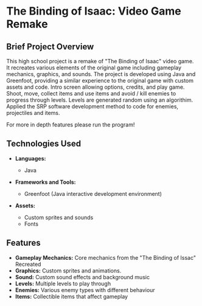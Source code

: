  # The Binding of Isaac: Video Game Remake 


## Brief Project Overview
This high school project is a remake of "The Binding of Isaac" video game. It recreates various elements of the original game including gameplay mechanics, graphics, and sounds. The project is developed using Java and Greenfoot, providing a similar experience to the original game with custom assets and code. Intro screen allowing options, credits, and play game. Shoot, move, collect items and use items and avoid / kill enemies to progress through levels. Levels are generated random using an algorithim. Applied the SRP software development method to code for enemies, projectiles and items.

For more in depth features please run the program!

## Technologies Used

* **Languages:** 
  * Java
* **Frameworks and Tools:** 
  * Greenfoot (Java interactive development environment)

* **Assets:**
  * Custom sprites and sounds
  * Fonts


## Features

* **Gameplay Mechanics:** Core mechanics from the "The Binding of Issac" Recreated
* **Graphics:** Custom sprites and animations.
* **Sound:** Custom sound effects and background music
* **Levels:** Multiple levels to play through
* **Enemies:** Various enemy types with different behaviour 
* **Items:** Collectible items that affect gameplay 


